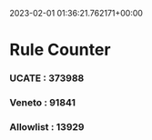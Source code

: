 2023-02-01 01:36:21.762171+00:00
# Rule Counter 
 ### UCATE : 373988

 ### Veneto : 91841

 ### Allowlist : 13929